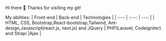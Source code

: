 Hi there 👋 Thanks for visiting my git!

My abilities:
| Front-end | Back-end | Technologies |
| :---         |     :---:      |          ---: |
| HTML, CSS, Bootstrap,React-bootstrap,Tailwind, Ant-design,Javascript(react.js, next.js) and JQuery   | PHP(Laravel, Codeigniter) and Strapi     |Ajax    |

